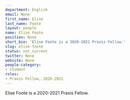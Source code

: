 ```yaml
---
department: English
email: None
first_name: Elise
last_name: Foote
layout: people
name: Elise Foote
position: None
short_bio: 'Elise Foote is a 2020-2021 Praxis Fellow.'
slug: elise-foote
status: not_current
twitter: None
website: None
people-category:
- student
roles:
- Praxis Fellow, 2020-2021
---
```

Elise Foote is a 2020-2021 Praxis Fellow.